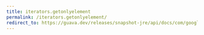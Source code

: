 ```yaml
---
title: iterators.getonlyelement
permalink: /iterators.getonlyelement/
redirect_to: https://guava.dev/releases/snapshot-jre/api/docs/com/google/common/collect/Iterators.html#getOnlyElement-java.util.Iterator-
---
```

